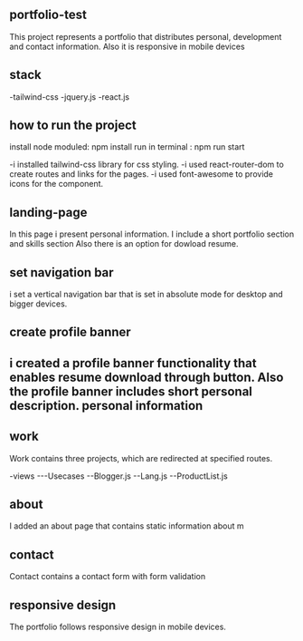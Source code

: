 portfolio-test
--------------
This project represents a  portfolio that
distributes personal, development and contact information.
Also it is responsive in mobile devices

stack
-----
-tailwind-css
-jquery.js
-react.js

how to run the project
----------------------
install node moduled: npm install
run in terminal : npm run start

-i installed tailwind-css library for css styling.
-i used react-router-dom to create routes and links for the pages.
-i used font-awesome to provide icons for the component.


landing-page
------------
In this page i present personal information. 
I include a short portfolio section and skills section 
Also there is an option for dowload resume.

set navigation bar
------------------
i set a vertical navigation bar that is set in absolute mode for desktop and bigger devices.

create profile banner
---------------------
i created a profile banner functionality that enables resume download through button.
Also the profile banner includes short personal description. 
personal information
--------------------

work
-------
Work contains three projects, which are redirected at specified routes.

-views
    ---Usecases
        --Blogger.js
        --Lang.js
        --ProductList.js
        
about
------
I added an about page that contains static information about m

contact
-------
Contact contains a contact form with form validation

responsive design
-----------------
The portfolio follows responsive design in mobile devices.

